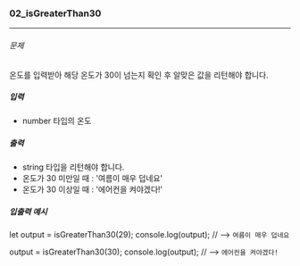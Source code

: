 ### 02_isGreaterThan30

***

###### 문제

온도를 입력받아 해당 온도가 30이 넘는지 확인 후 알맞은 값을 리턴해야 합니다.

##### 입력

- number 타입의 온도

##### 출력

- string 타입을 리턴해야 합니다.
- 온도가 30 미만일 때 : '여름이 매우 덥네요'
- 온도가 30 이상일 때 : '에어컨을 켜야겠다!'

##### 입출력 예시

let output = isGreaterThan30(29);
console.log(output); // --> `여름이 매우 덥네요`

output = isGreaterThan30(30);
console.log(output); // --> `에어컨을 켜야겠다!`

